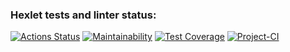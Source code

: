 ### Hexlet tests and linter status:
[![Actions Status](https://github.com/LbnvAI/java-project-72/actions/workflows/hexlet-check.yml/badge.svg)](https://github.com/LbnvAI/java-project-72/actions)
[![Maintainability](https://api.codeclimate.com/v1/badges/fc66120634744f784ce1/maintainability)](https://codeclimate.com/github/LbnvAI/java-project-72/maintainability)
[![Test Coverage](https://api.codeclimate.com/v1/badges/fc66120634744f784ce1/test_coverage)](https://codeclimate.com/github/LbnvAI/java-project-72/test_coverage)
[![Project-CI](https://github.com/LbnvAI/java-project-72/actions/workflows/Project-CI.yml/badge.svg)](https://github.com/LbnvAI/java-project-72/actions/workflows/Project-CI.yml)
